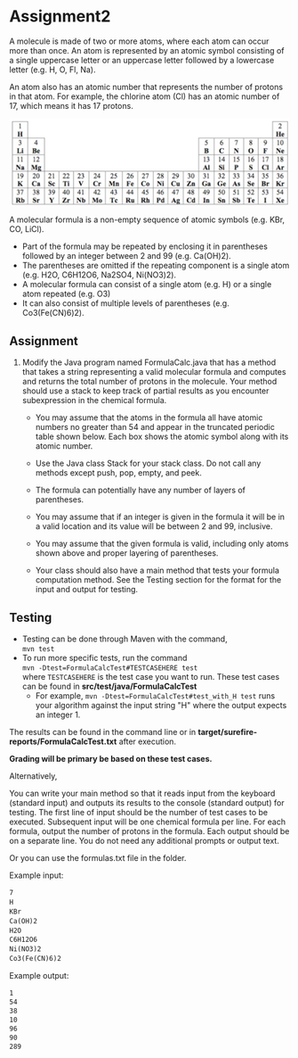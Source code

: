 # Assignment2

A molecule is made of two or more atoms, where each atom can occur more than once. An atom is represented by an atomic symbol consisting of a single uppercase letter or an uppercase letter followed by a lowercase letter (e.g. H, O, Fl, Na).

An atom also has an atomic number that represents the number of protons in that atom. For example, the chlorine atom (Cl) has an atomic number of 17, which means it has 17 protons.

![atoms](Atoms.jpg)

A molecular formula is a non-empty sequence of atomic symbols (e.g. KBr, CO, LiCl).
* Part of the formula may be repeated by enclosing it in parentheses followed by an integer between 2 and 99 (e.g. Ca(OH)2).
* The parentheses are omitted if the repeating component is a single atom (e.g. H2O, C6H12O6, Na2SO4, Ni(NO3)2).
* A molecular formula can consist of a single atom (e.g. H) or a single atom repeated (e.g. O3)
* It can also consist of multiple levels of parentheses (e.g. Co3(Fe(CN)6)2).

## Assignment

1) Modify the Java program named FormulaCalc.java that has a method that takes a string representing a valid molecular formula and computes and returns the total number of protons in the molecule. Your method should use a stack to keep track of partial results as you encounter subexpression in the chemical formula.

    * You may assume that the atoms in the formula all have atomic numbers no greater than 54 and appear in the truncated periodic table shown below. Each box shows the atomic symbol along with its atomic number.

    * Use the Java class Stack for your stack class. Do not call any methods except push, pop, empty, and peek.
    * The formula can potentially have any number of layers of parentheses.
    * You may assume that if an integer is given in the formula it will be in a valid location and its value will be between 2 and 99, inclusive.
    * You may assume that the given formula is valid, including only atoms shown above and proper layering of parentheses.
    * Your class should also have a main method that tests your formula computation method. See the Testing section for the format for the input and output for testing.

## Testing

- Testing can be done through Maven with the command, <br> 
`mvn test` <br>
- To run more specific tests, run the command <br> 
`mvn -Dtest=FormulaCalcTest#TESTCASEHERE test` <br>
where `TESTCASEHERE` is the test case you want to run. These test cases can be found in **src/test/java/FormulaCalcTest** <br>
  - For example,  `mvn -Dtest=FormulaCalcTest#test_with_H test` runs your algorithm against the input string "H" where the output expects an integer 1.

The results can be found in the command line or in **target/surefire-reports/FormulaCalcTest.txt** after execution.

**Grading will be primary be based on these test cases.**

Alternatively,

You can write your main method so that it reads input from the keyboard (standard input) and outputs its results to the console (standard output) for testing. The first line of input should be the number of test cases to be executed. Subsequent input will be one chemical formula per line. For each formula, output the number of protons in the formula. Each output should be on a separate line. You do not need any additional prompts or output text.

Or you can use the formulas.txt file in the folder.

Example input:

```txt
7
H
KBr
Ca(OH)2
H2O
C6H12O6
Ni(NO3)2
Co3(Fe(CN)6)2
```

Example output:

```text
1
54
38
10
96
90
289
```